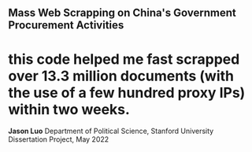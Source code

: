 ## Mass Web Scrapping on China's Government Procurement Activities
# this code helped me fast scrapped over 13.3 million documents (with the use of a few hundred proxy IPs) within two weeks.

**Jason Luo**
Department of Political Science, Stanford University  
Dissertation Project, May 2022